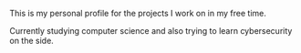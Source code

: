 This is my personal profile for the projects I work on in my free time. 

Currently studying computer science and also trying to learn cybersecurity on the side.
<!---
aptGetAdrian/aptGetAdrian is a ✨ special ✨ repository because its `README.md` (this file) appears on your GitHub profile.
You can click the Preview link to take a look at your changes.
--->
